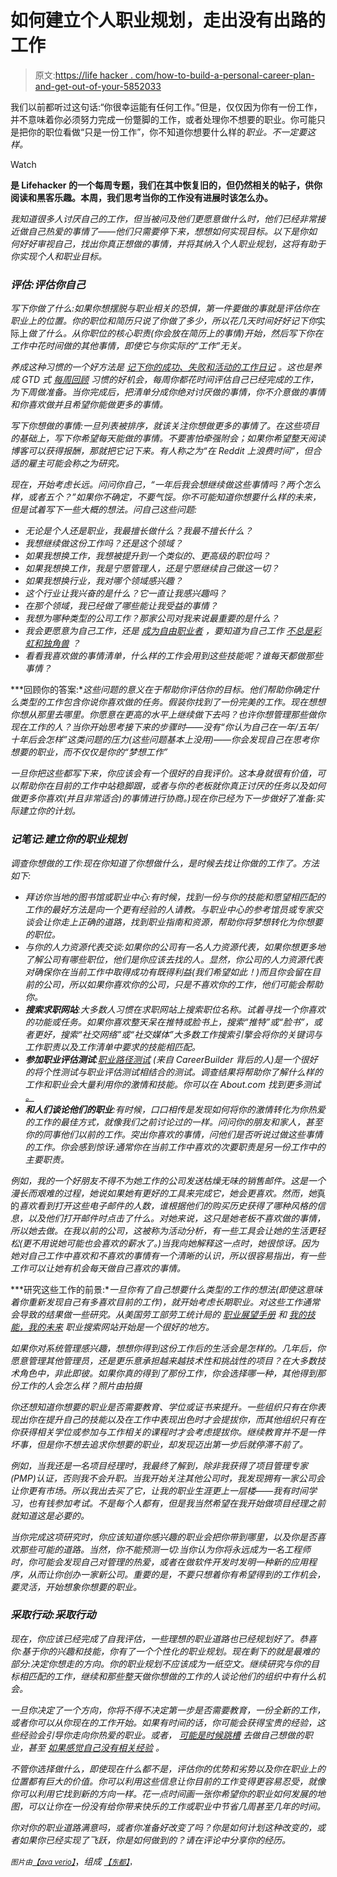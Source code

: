 # 如何建立个人职业规划，走出没有出路的工作

> 原文:[https://life hacker . com/how-to-build-a-personal-career-plan-and-get-out-of-your-5852033](https://lifehacker.com/how-to-build-a-personal-career-plan-and-get-out-of-your-5852033)

我们以前都听过这句话:“你很幸运能有任何工作。”但是，仅仅因为你有一份工作，并不意味着你必须努力完成一份蹩脚的工作，或者处理你不想要的职业。你可能只是把你的职位看做“只是一份工作”，你不知道你想要什么样的*职业。不一定要这样。*

Watch

[](http://lifehacker.com/tag/blast-from-the-past)**是 Lifehacker 的一个每周专题，我们在其中恢复旧的，但仍然相关的帖子，供你阅读和黑客乐趣。本周，我们思考当你的工作没有进展时该怎么办。** 

*我知道很多人讨厌自己的工作，但当被问及他们更愿意做什么时，他们已经非常接近做自己热爱的事情了——他们只需要停下来，想想如何实现目标。以下是你如何好好审视自己，找出你真正想做的事情，并将其纳入个人职业规划，这将有助于你实现个人和职业目标。*

### *评估:评估你自己*

*写下你做了什么:如果你想摆脱与职业相关的恐惧，第一件要做的事就是评估你在职业上的位置。你的职位和简历只说了你做了多少，所以花几天时间好好记下你*实际上*做了什么。从你职位的核心职责(你会放在简历上的事情)开始，然后写下你在工作中花时间做的其他事情，即使它与你实际的“工作”无关。*

*养成这种习惯的一个好方法是 [记下你的成功、失败和活动的工作日记](https://lifehacker.com/keep-a-work-diary-to-minimize-mistakes-and-document-suc-5816473) 。这也是养成 GTD 式 [每周回顾](https://lifehacker.com/re-establish-the-weekly-review-habit-5298573) 习惯的好机会，每周你都花时间评估自己已经完成的工作，为下周做准备。当你完成后，把清单分成你绝对讨厌做的事情，你不介意做的事情和你喜欢做并且希望你能做更多的事情。*

*写下你想做的事情:一旦列表被排序，就该关注你想做更多的事情了。在这些项目的基础上，写下你希望每天能做的事情。不要害怕牵强附会；如果你希望整天阅读博客可以获得报酬，那就把它记下来。有人称之为“在 Reddit 上浪费时间”，但合适的雇主可能会称之为研究。*

*现在，开始考虑长远。问问你自己，“一年后我会想继续做这些事情吗？两个怎么样，或者五个？”如果你不确定，不要气馁。你不可能知道你想要什么样的未来，但是试着写下一些大概的想法。问自己这些问题:*

*   *无论是个人还是职业，我最擅长做什么？我最不擅长什么？*
*   *我想继续做这份工作吗？还是这个领域？*
*   *如果我想换工作，我想被提升到一个类似的、更高级的职位吗？*
*   *如果我想换工作，我是宁愿管理人，还是宁愿继续自己做这一切？*
*   *如果我想换行业，我对哪个领域感兴趣？*
*   *这个行业让我兴奋的是什么？它一直让我感兴趣吗？*
*   *在那个领域，我已经做了哪些能让我受益的事情？*
*   *我想为哪种类型的公司工作？那家公司对我来说最重要的是什么？*
*   *我会更愿意为自己工作，还是 [成为自由职业者](http://lifehacker.com/how-to-start-freelancing-without-quitting-your-job-30934138) ，要知道为自己工作 [不总是彩虹和独角兽](http://lifehacker.com/why-you-should-think-twice-about-freelancing-5458598) ？*
*   *看看我喜欢做的事情清单，什么样的工作会用到这些技能呢？谁每天都做那些事情？*

***回顾你的答案:**这些问题的意义在于帮助你评估你的目标。他们帮助你确定什么类型的工作包含你说你喜欢做的任务。假装你找到了一份完美的工作。现在想想你想从那里去哪里。你愿意在更高的水平上继续做下去吗？也许你想管理那些做你现在工作的人？当你开始思考接下来的步骤时——没有“你认为自己在一年/五年/十年后会怎样”这类问题的压力(这些问题基本上没用)——你会发现自己在思考你想要的职业，而不仅仅是你的“梦想工作”*

*一旦你把这些都写下来，你应该会有一个很好的自我评价。这本身就很有价值，可以帮助你在目前的工作中站稳脚跟，或者与你的老板就你真正讨厌的任务以及如何做更多你喜欢(并且非常适合)的事情进行协商。)现在你已经为下一步做好了准备:实际建立你的计划。*

### *记笔记:建立你的职业规划*

*调查你想做的工作:现在你知道了你想做什么，是时候去找让你做的工作了。方法如下:*

*   *拜访你当地的图书馆或职业中心:有时候，找到一份与你的技能和愿望相匹配的工作的最好方法是向一个更有经验的人请教。与职业中心的参考馆员或专家交谈会让你走上正确的道路，找到职业指南和资源，帮助你将梦想转化为你想要的职位。*
*   *与你的人力资源代表交谈:如果你的公司有一名人力资源代表，如果你想更多地了解公司有哪些职位，他们是你应该去找的人。显然，你公司的人力资源代表对确保你在当前工作中取得成功有既得利益(我们希望如此！)而且你会留在目前的公司，所以如果你喜欢你的公司，只是不喜欢你的工作，他们可能会帮助你。*
*   ***搜索求职网站**:大多数人习惯在求职网站上搜索职位名称。试着寻找一个你喜欢的功能或任务。如果你喜欢整天呆在推特或脸书上，搜索“推特”或“脸书”，或者更好，搜索“社交网络”或“社交媒体”大多数工作搜索引擎会将你的关键词与工作职责以及工作清单中要求的技能相匹配。*
*   ***参加职业评估测试**:[职业路径测试](http://www.careerpath.com/) (来自 CareerBuilder 背后的人)是一个很好的将个性测试与职业评估测试相结合的测试。调查结果将帮助你了解什么样的工作和职业会大量利用你的激情和技能。你可以在 About.com 找到更多测试 [。](http://jobsearch.about.com/od/careertests/Career_Tests.htm)*
*   ***和人们谈论他们的职业**:有时候，口口相传是发现如何将你的激情转化为你热爱的工作的最佳方式，就像我们之前讨论过的一样。问问你的朋友和家人，甚至你的同事他们以前的工作。突出你喜欢的事情，问他们是否听说过做这些事情的工作。你会感到惊讶:通常你在当前工作中喜欢的次要职责是另一份工作中的主要职责。*

*例如，我的一个好朋友不得不为她工作的公司发送枯燥无味的销售邮件。这是一个漫长而艰难的过程，她说如果她有更好的工具来完成它，她会更喜欢。然而，她*真的*喜欢看到打开这些电子邮件的人数，谁根据他们的购买历史获得了哪种风格的信息，以及他们打开邮件时点击了什么。对她来说，这只是她老板不喜欢做的事情，所以她去做。在我以前的公司，这被称为活动分析，有一些工具会让她的生活更轻松(更不用说她可能也会喜欢的薪水了。)当我向她解释这一点时，她很惊讶。因为她对自己工作中喜欢和不喜欢的事情有一个清晰的认识，所以很容易指出，有一些工作可以让她有机会每天做自己喜欢的事情。*

***研究这些工作的前景:**一旦你有了自己想要什么类型的工作的想法(即使这意味着你重新发现自己有多喜欢目前的工作)，就开始考虑长期职业。对这些工作通常会导致的结果做一些研究。从美国劳工部劳工统计局的 [职业展望手册](http://www.bls.gov/oco/) 和 [我的技能，我的未来](http://www.myskillsmyfuture.org/) 职业搜索网站开始是一个很好的地方。*

*如果你对系统管理感兴趣，想想你得到这份工作后的生活会是怎样的。几年后，你愿意管理其他管理员，还是更乐意承担越来越技术性和挑战性的项目？在大多数技术角色中，非此即彼。如果你真的得到了那份工作，你会选择哪一种，其他得到那份工作的人会怎么样？*照片由*拍摄*

*你还想知道你想要的职业是否需要教育、学位或证书来提升。一些组织只有在你表现出你在提升自己的技能以及在工作中表现出色时才会提拔你，而其他组织只有在你获得相关学位或参加与工作相关的课程时才会考虑提拔你。继续教育并不是一件坏事，但是你不想去追求你想要的职业，却发现迈出第一步后就停滞不前了。*

*例如，当我还是一名项目经理时，我最终了解到，除非我获得了项目管理专家(PMP)认证，否则我不会升职。当我开始关注其他公司时，我发现拥有一家公司会让你更有市场。所以我出去买了它，让我的职业生涯更上一层楼——我有时间学习，也有钱参加考试。不是每个人都有，但是我当然希望在我开始做项目经理之前就知道这是必要的。*

*当你完成这项研究时，你应该知道你感兴趣的职业会把你带到哪里，以及你是否喜欢那些可能的道路。当然，你不能预测一切:当你认为你将永远成为一名工程师时，你可能会发现自己对管理的热爱，或者在做软件开发时发明一种新的应用程序，从而让你创办一家新公司。重要的是，不要只想着你有希望得到的工作机会，要灵活，开始想象你想要的职业。*

### *采取行动:采取行动*

*现在，你应该已经完成了自我评估，一些理想的职业道路也已经规划好了。恭喜你:基于你的兴趣和技能，你有了一个个性化的职业规划。现在剩下的就是最难的部分:决定你想走的方向。你的职业规划不应该成为一纸空文。继续研究与你的目标相匹配的工作，继续和那些整天做你想做的工作的人谈论他们的组织中有什么机会。*

*一旦你决定了一个方向，你将不得不决定第一步是否需要教育，一份全新的工作，或者你可以从你现在的工作开始。如果有时间的话，你可能会获得宝贵的经验，这些经验会引导你走向你热爱的职业。或者， [可能是时候跳槽](https://lifehacker.com/how-to-know-when-to-quit-your-job-5775236) 去做自己想做的职业，甚至 [如果感觉自己没有相关经验](http://lifehacker.com/how-do-i-get-a-job-when-i-have-no-relevant-experience-5720706) 。*

*不管你选择做什么，即使现在什么都不是，评估你的优势和劣势以及你在职业上的位置都有巨大的价值。你可以利用这些信息让你目前的工作变得更容易忍受，就像你可以利用它找到新的方向一样。花一点时间画一张你希望你的职业如何发展的地图，可以让你在一份没有给你带来快乐的工作或职业中节省几周甚至几年的时间。*

*你对你的职业道路满意吗，或者你准备好改变了吗？你是如何计划这种改变的，或者如果你已经实现了飞跃，你是如何做到的？请在评论中分享你的经历。*

*<small>*图片由*</small>[<small>*【ava verio】*</small>](http://www.flickr.com/photos/avaverino/4645077417/)*，*组成 [<small>*【东都】*</small>](http://www.flickr.com/photos/eastcapital/5166840784/)<small>*，*</small>*